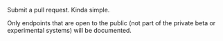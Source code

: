 Submit a pull request. Kinda simple.

Only endpoints that are open to the public (not part of the private beta or experimental systems) will be documented.
